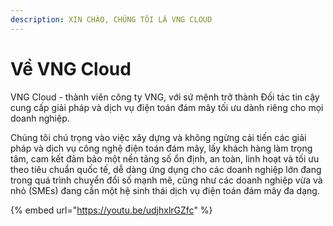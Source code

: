 ```yaml
---
description: XIN CHÀO, CHÚNG TÔI LÀ VNG CLOUD
---
```


# Về VNG Cloud

VNG Cloud - thành viên công ty VNG, với sứ mệnh trở thành Đối tác tin cậy cung cấp giải pháp và dịch vụ điện toán đám mây tối ưu dành riêng cho mọi doanh nghiệp.

Chúng tôi chú trọng vào việc xây dựng và không ngừng cải tiến các giải pháp và dịch vụ công nghệ điện toán đám mây, lấy khách hàng làm trọng tâm, cam kết đảm bảo một nền tảng số ổn định, an toàn, linh hoạt và tối ưu theo tiêu chuẩn quốc tế, dễ dàng ứng dụng cho các doanh nghiệp lớn đang trong quá trình chuyển đổi số mạnh mẽ, cũng như các doanh nghiệp vừa và nhỏ (SMEs) đang cần một hệ sinh thái dịch vụ điện toán đám mây đa dạng.

{% embed url="https://youtu.be/udjhxlrGZfc" %}

<figure><img src="https://youtu.be/udjhxlrGZfc" alt=""><figcaption></figcaption></figure>
